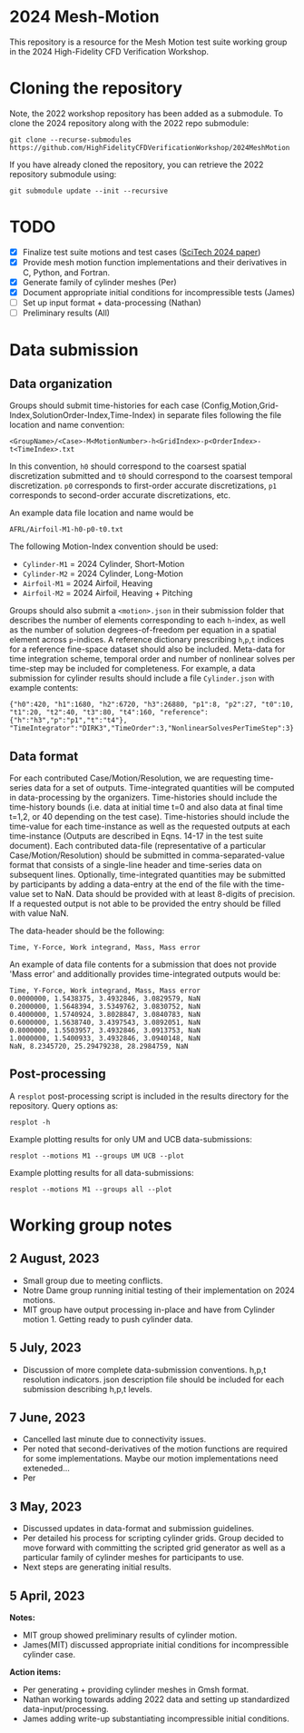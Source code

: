 # 2024 Mesh-Motion
This repository is a resource for the Mesh Motion test suite working group in the 2024 High-Fidelity CFD Verification Workshop.


# Cloning the repository

Note, the 2022 workshop repository has been added as a submodule. To clone the 2024 repository along with the 2022 repo submodule:
```
git clone --recurse-submodules https://github.com/HighFidelityCFDVerificationWorkshop/2024MeshMotion 
```

If you have already cloned the repository, you can retrieve the 2022 repository submodule using:
```
git submodule update --init --recursive
```

# TODO
- [x] Finalize test suite motions and test cases ([SciTech 2024 paper](https://highfidelitycfdverificationworkshop.github.io/papers/mesh_motion.pdf))
- [x] Provide mesh motion function implementations and their derivatives in C, Python, and Fortran.
- [x] Generate family of cylinder meshes (Per)
- [x] Document appropriate initial conditions for incompressible tests (James)
- [ ] Set up input format + data-processing (Nathan)
- [ ] Preliminary results (All)

# Data submission

## Data organization
Groups should submit time-histories for each case (Config,Motion,Grid-Index,SolutionOrder-Index,Time-Index) in separate files following the file location and name convention:
```
<GroupName>/<Case>-M<MotionNumber>-h<GridIndex>-p<OrderIndex>-t<TimeIndex>.txt
```
In this convention, `h0` should correspond to the coarsest spatial discretization submitted and `t0` should correspond to the coarsest temporal discretization. `p0` corresponds to first-order accurate discretizations, `p1` corresponds to second-order accurate discretizations, etc.

An example data file location and name would be
```
AFRL/Airfoil-M1-h0-p0-t0.txt
```

The following Motion-Index convention should be used:
- `Cylinder-M1` = 2024 Cylinder, Short-Motion
- `Cylinder-M2` = 2024 Cylinder, Long-Motion
- `Airfoil-M1` = 2024 Airfoil, Heaving
- `Airfoil-M2` = 2024 Airfoil, Heaving + Pitching

Groups should also submit a `<motion>.json` in their submission folder that describes the number of elements corresponding to each `h`-index, as well as the number of solution degrees-of-freedom per equation in a spatial element across `p`-indices. A reference dictionary prescribing `h`,`p`,`t` indices for a reference fine-space dataset should also be included. Meta-data for time integration scheme, temporal order and number of nonlinear solves per time-step may be included for completeness. For example, a data submission for cylinder results should include a file `Cylinder.json` with example contents:
```
{"h0":420, "h1":1680, "h2":6720, "h3":26880, "p1":8, "p2":27, "t0":10, "t1":20, "t2":40, "t3":80, "t4":160, "reference":{"h":"h3","p":"p1","t":"t4"}, "TimeIntegrator":"DIRK3","TimeOrder":3,"NonlinearSolvesPerTimeStep":3}
```


## Data format
For each contributed Case/Motion/Resolution, we are requesting time-series data for a set of outputs. Time-integrated quantities will be computed in data-processing by the organizers. Time-histories should include the time-history bounds (i.e. data at initial time t=0 and also data at final time t=1,2, or 40 depending on the test case). Time-histories should include the time-value for each time-instance as well as the requested outputs at each time-instance (Outputs are described in Eqns. 14-17 in the test suite document). Each contributed data-file (representative of a particular Case/Motion/Resolution) should be submitted in comma-separated-value format that consists of a single-line header and time-series data on subsequent lines. Optionally, time-integrated quantities may be submitted by participants by adding a data-entry at the end of the file with the time-value set to NaN. Data should be provided with at least 8-digits of precision. If a requested output is not able to be provided the entry should be filled with value NaN.

The data-header should be the following:
```
Time, Y-Force, Work integrand, Mass, Mass error
```

An example of data file contents for a submission that does not provide 'Mass error' and additionally provides time-integrated outputs would be:
```
Time, Y-Force, Work integrand, Mass, Mass error
0.0000000, 1.5438375, 3.4932846, 3.0829579, NaN
0.2000000, 1.5648394, 3.5349762, 3.0830752, NaN
0.4000000, 1.5740924, 3.8028847, 3.0840783, NaN
0.6000000, 1.5638740, 3.4397543, 3.0892051, NaN
0.8000000, 1.5503957, 3.4932846, 3.0913753, NaN
1.0000000, 1.5400933, 3.4932846, 3.0940148, NaN
NaN, 8.2345720, 25.29479238, 28.2984759, NaN
```

## Post-processing
A `resplot` post-processing script is included in the results directory for the repository. Query options as:

```
resplot -h
```

Example plotting results for only UM and UCB data-submissions:
```
resplot --motions M1 --groups UM UCB --plot
```

Example plotting results for all data-submissions:
```
resplot --motions M1 --groups all --plot
```



# Working group notes

## 2 August, 2023
- Small group due to meeting conflicts.
- Notre Dame group running initial testing of their implementation on 2024 motions.
- MIT group have output processing in-place and have from Cylinder motion 1. Getting ready to push cylinder data.

## 5 July, 2023
- Discussion of more complete data-submission conventions. h,p,t resolution indicators. json description file should be included for each submission describing h,p,t levels.

## 7 June, 2023
- Cancelled last minute due to connectivity issues.
- Per noted that second-derivatives of the motion functions are required for some implementations. Maybe our motion implementations need exteneded...
- Per

## 3 May, 2023
- Discussed updates in data-format and submission guidelines.
- Per detailed his process for scripting cylinder grids. Group decided to move forward with committing the scripted grid generator as well as a particular family of cylinder meshes for participants to use.
- Next steps are generating initial results.

## 5 April, 2023

**Notes:**
- MIT group showed preliminary results of cylinder motion.
- James(MIT) discussed appropriate initial conditions for incompressible cylinder case.
  
**Action items:**
- Per generating + providing cylinder meshes in Gmsh format.
- Nathan working towards adding 2022 data and setting up standardized data-input/processing.
- James adding write-up substantiating incompressible initial conditions.

